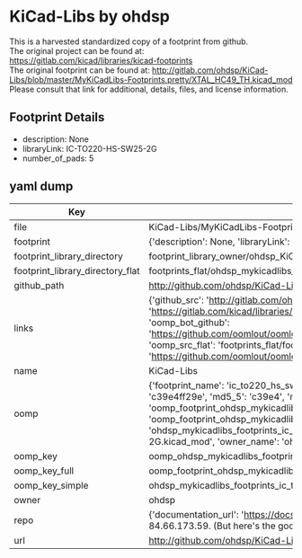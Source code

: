 # KiCad-Libs by ohdsp  
This is a harvested standardized copy of a footprint from github.  
The original project can be found at:  
https://gitlab.com/kicad/libraries/kicad-footprints  
The original footprint can be found at:
http://gitlab.com/ohdsp/KiCad-Libs/blob/master/MyKiCadLibs-Footprints.pretty/XTAL_HC49_TH.kicad_mod
Please consult that link for additional, details, files, and license information.  
## Footprint Details
* description: None  
* libraryLink: IC-TO220-HS-SW25-2G  
* number_of_pads: 5  
## yaml dump  
| Key | Value |  
| --- | --- |  
| file | KiCad-Libs/MyKiCadLibs-Footprints.pretty/IC-TO220-HS-SW25-2G.kicad_mod |  
| footprint | {'description': None, 'libraryLink': 'IC-TO220-HS-SW25-2G', 'number_of_pads': 5} |  
| footprint_library_directory | footprint_library_owner/ohdsp_KiCad-Libs |  
| footprint_library_directory_flat | footprints_flat/ohdsp_mykicadlibs_footprints_ic_to220_hs_sw25_2g/working |  
| github_path | http://github.com/ohdsp/KiCad-Libs/blob/master/MyKiCadLibs-Footprints.pretty/IC-TO220-HS-SW25-2G.kicad_mod |  
| links | {'github_src': 'http://gitlab.com/ohdsp/KiCad-Libs/blob/master/MyKiCadLibs-Footprints.pretty/XTAL_HC49_TH.kicad_mod', 'github_src_repo': 'https://gitlab.com/kicad/libraries/kicad-footprints', 'oomp_bot': 'footprints/ohdsp_mykicadlibs_footprints_ic_to220_hs_sw25_2g/working', 'oomp_bot_github': 'https://github.com/oomlout/oomlout_oomp_footprint_bot/tree/main/footprints/ohdsp_mykicadlibs_footprints_ic_to220_hs_sw25_2g/working', 'oomp_src_flat': 'footprints_flat/footprints_flat/ohdsp_mykicadlibs_footprints_ic_to220_hs_sw25_2g/working', 'oomp_src_flat_github': 'https://github.com/oomlout/oomlout_oomp_footprint_src/tree/main/footprints_flat/ohdsp_mykicadlibs_footprints_ic_to220_hs_sw25_2g/working'} |  
| name | KiCad-Libs |  
| oomp | {'footprint_name': 'ic_to220_hs_sw25_2g', 'library_name': 'mykicadlibs_footprints', 'md5': 'c39e4ff29e897b83f516f0ebb4399d79', 'md5_10': 'c39e4ff29e', 'md5_5': 'c39e4', 'md5_6': 'c39e4f', 'oomp_key': 'oomp_ohdsp_mykicadlibs_footprints_ic_to220_hs_sw25_2g', 'oomp_key_extra': 'oomp_footprint_ohdsp_mykicadlibs_footprints_ic_to220_hs_sw25_2g', 'oomp_key_full': 'oomp_footprint_ohdsp_mykicadlibs_footprints_ic_to220_hs_sw25_2g_c39e4f', 'oomp_key_simple': 'ohdsp_mykicadlibs_footprints_ic_to220_hs_sw25_2g', 'original_filename': 'KiCad-Libs/MyKiCadLibs-Footprints.pretty/IC-TO220-HS-SW25-2G.kicad_mod', 'owner_name': 'ohdsp'} |  
| oomp_key | oomp_ohdsp_mykicadlibs_footprints_ic_to220_hs_sw25_2g |  
| oomp_key_full | oomp_footprint_ohdsp_mykicadlibs_footprints_ic_to220_hs_sw25_2g |  
| oomp_key_simple | ohdsp_mykicadlibs_footprints_ic_to220_hs_sw25_2g |  
| owner | ohdsp |  
| repo | {'documentation_url': 'https://docs.github.com/rest/overview/resources-in-the-rest-api#rate-limiting', 'message': "API rate limit exceeded for 84.66.173.59. (But here's the good news: Authenticated requests get a higher rate limit. Check out the documentation for more details.)"} |  
| url | http://github.com/ohdsp/KiCad-Libs |  


